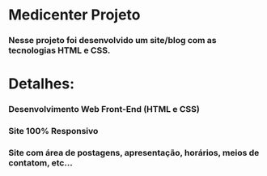 # Medicenter Projeto

### Nesse projeto foi desenvolvido um site/blog com as tecnologias HTML e CSS. 

# Detalhes:

### Desenvolvimento Web Front-End (HTML e CSS)
### Site 100% Responsivo
### Site com área de postagens, apresentação, horários, meios de contatom, etc...